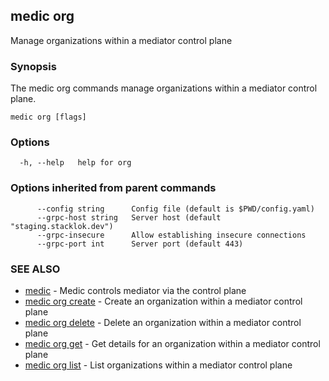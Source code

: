 ## medic org

Manage organizations within a mediator control plane

### Synopsis

The medic org commands manage organizations within a mediator
control plane.

```
medic org [flags]
```

### Options

```
  -h, --help   help for org
```

### Options inherited from parent commands

```
      --config string      Config file (default is $PWD/config.yaml)
      --grpc-host string   Server host (default "staging.stacklok.dev")
      --grpc-insecure      Allow establishing insecure connections
      --grpc-port int      Server port (default 443)
```

### SEE ALSO

* [medic](medic.md)	 - Medic controls mediator via the control plane
* [medic org create](medic_org_create.md)	 - Create an organization within a mediator control plane
* [medic org delete](medic_org_delete.md)	 - Delete an organization within a mediator control plane
* [medic org get](medic_org_get.md)	 - Get details for an organization within a mediator control plane
* [medic org list](medic_org_list.md)	 - List organizations within a mediator control plane


